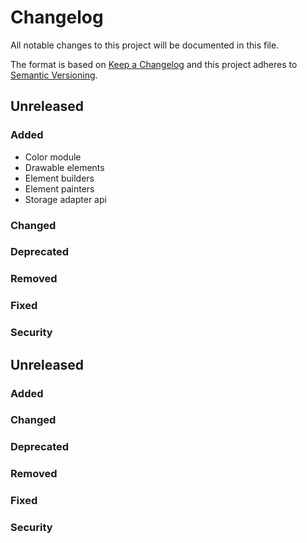 # Changelog
All notable changes to this project will be documented in this file.

The format is based on [Keep a Changelog](https://keepachangelog.com/en/1.0.0/)
and this project adheres to [Semantic Versioning](https://semver.org/spec/v2.0.0.html).

## Unreleased

### Added
* Color module
* Drawable elements
* Element builders
* Element painters
* Storage adapter api

### Changed

### Deprecated

### Removed

### Fixed

### Security




## Unreleased

### Added

### Changed

### Deprecated

### Removed

### Fixed

### Security
